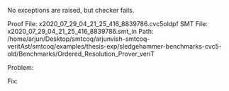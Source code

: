 No exceptions are raised, but checker fails.

Proof File: x2020_07_29_04_21_25_416_8839786.cvc5oldpf
SMT File: x2020_07_29_04_21_25_416_8839786.smt_in
Path: /home/arjun/Desktop/smtcoq/arjunvish-smtcoq-veritAst/smtcoq/examples/thesis-exp/sledgehammer-benchmarks-cvc5-old/Benchmarks/Ordered_Resolution_Prover_veriT

Problem:

Fix:
